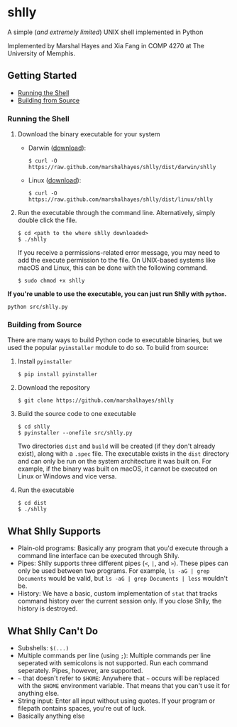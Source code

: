 # shlly

A simple (_and extremely limited_) UNIX shell implemented in Python

Implemented by Marshal Hayes and Xia Fang in COMP 4270 at The University of Memphis.

## Getting Started

- [Running the Shell](#Running-the-Shell)
- [Building from Source](#Building-from-Source)

### Running the Shell

1. Download the binary executable for your system

   - Darwin ([download](https://github.com/marshalhayes/shlly/blob/master/dist/darwin/shlly)):

     ```
     $ curl -O https://raw.github.com/marshalhayes/shlly/dist/darwin/shlly
     ```

   - Linux ([download](https://github.com/marshalhayes/shlly/blob/master/dist/linux/shlly)):

     ```
     $ curl -O https://raw.github.com/marshalhayes/shlly/dist/linux/shlly
     ```

2. Run the executable through the command line. Alternatively, simply double click the file.

   ```
   $ cd <path to the where shlly downloaded>
   $ ./shlly
   ```

   If you receive a permissions-related error message, you may need to add the execute permission to the file. On UNIX-based systems like macOS and Linux, this can be done with the following command.

   ```
   $ sudo chmod +x shlly
   ```

**If you're unable to use the executable, you can just run Shlly with `python`.**

`python src/shlly.py`

### Building from Source

There are many ways to build Python code to executable binaries, but we used the popular `pyinstaller` module to do so. To build from source:

1. Install `pyinstaller`
   ```
   $ pip install pyinstaller
   ```
2. Download the repository
   ```
   $ git clone https://github.com/marshalhayes/shlly
   ```
3. Build the source code to one executable

   ```
   $ cd shlly
   $ pyinstaller --onefile src/shlly.py
   ```

   Two directories `dist` and `build` will be created (if they don't already exist), along with a `.spec` file. The executable exists in the `dist` directory and can only be run on the system architecture it was built on. For example, if the binary was built on macOS, it cannot be executed on Linux or Windows and vice versa.

4. Run the executable

   ```
   $ cd dist
   $ ./shlly
   ```

## What Shlly Supports

- Plain-old programs: Basically any program that you'd execute through a command line interface can be executed through Shlly.
- Pipes: Shlly supports three different pipes (`<`, `|`, and `>`). These pipes can only be used between two programs. For example, `ls -aG | grep Documents` would be valid, but `ls -aG | grep Documents | less` wouldn't be.
- History: We have a basic, custom implementation of `stat` that tracks command history over the current session only. If you close Shlly, the history is destroyed.

## What Shlly Can't Do

- Subshells: `$(...)`
- Multiple commands per line (using `;`): Multiple commands per line seperated with semicolons is not supported. Run each command seperately. Pipes, however, are supported.
- `~` that doesn't refer to `$HOME`: Anywhere that `~` occurs will be replaced with the `$HOME` environment variable. That means that you can't use it for anything else.
- String input: Enter all input without using quotes. If your program or filepath contains spaces, you're out of luck.
- Basically anything else
